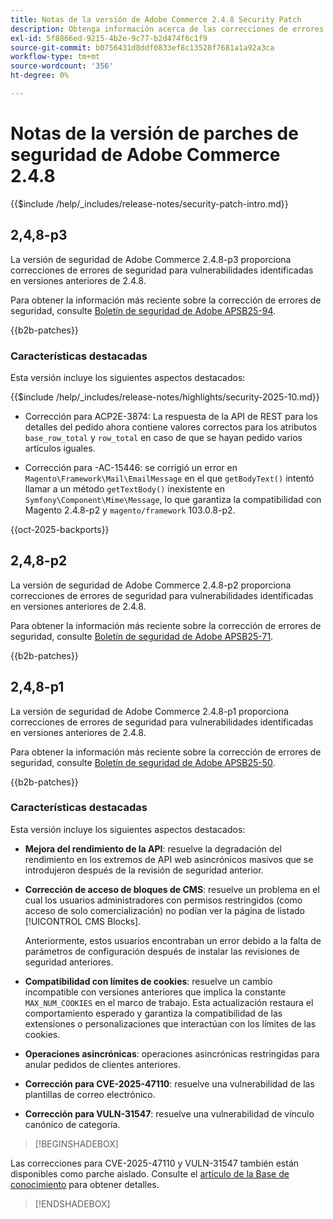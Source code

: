 ```yaml
---
title: Notas de la versión de Adobe Commerce 2.4.8 Security Patch
description: Obtenga información acerca de las correcciones de errores de seguridad, las mejoras de seguridad y otras actualizaciones relacionadas con la seguridad incluidas en las versiones de parches de seguridad para Adobe Commerce 2.4.7.
exl-id: 5f8866ed-9215-4b2e-9c77-b2d474f6c1f9
source-git-commit: b0756431d8ddf0833ef8c13528f7681a1a92a3ca
workflow-type: tm+mt
source-wordcount: '356'
ht-degree: 0%

---
```


# Notas de la versión de parches de seguridad de Adobe Commerce 2.4.8

{{$include /help/_includes/release-notes/security-patch-intro.md}}

## 2,4,8-p3

La versión de seguridad de Adobe Commerce 2.4.8-p3 proporciona correcciones de errores de seguridad para vulnerabilidades identificadas en versiones anteriores de 2.4.8.

Para obtener la información más reciente sobre la corrección de errores de seguridad, consulte [Boletín de seguridad de Adobe APSB25-94](https://helpx.adobe.com/es/security/products/magento/apsb25-94.html).

{{b2b-patches}}

### Características destacadas

Esta versión incluye los siguientes aspectos destacados:

{{$include /help/_includes/release-notes/highlights/security-2025-10.md}}

* Corrección para ACP2E-3874: La respuesta de la API de REST para los detalles del pedido ahora contiene valores correctos para los atributos `base_row_total` y `row_total` en caso de que se hayan pedido varios artículos iguales.

* Corrección para -AC-15446: se corrigió un error en `Magento\Framework\Mail\EmailMessage` en el que `getBodyText()` intentó llamar a un método `getTextBody()` inexistente en `Symfony\Component\Mime\Message`, lo que garantiza la compatibilidad con Magento 2.4.8-p2 y `magento/framework` 103.0.8-p2.

{{oct-2025-backports}}<!--AC-15446-->

## 2,4,8-p2

La versión de seguridad de Adobe Commerce 2.4.8-p2 proporciona correcciones de errores de seguridad para vulnerabilidades identificadas en versiones anteriores de 2.4.8.

Para obtener la información más reciente sobre la corrección de errores de seguridad, consulte [Boletín de seguridad de Adobe APSB25-71](https://helpx.adobe.com/es/security/products/magento/apsb25-71.html).

{{b2b-patches}}

## 2,4,8-p1

La versión de seguridad de Adobe Commerce 2.4.8-p1 proporciona correcciones de errores de seguridad para vulnerabilidades identificadas en versiones anteriores de 2.4.8.

Para obtener la información más reciente sobre la corrección de errores de seguridad, consulte [Boletín de seguridad de Adobe APSB25-50](https://helpx.adobe.com/es/security/products/magento/apsb25-50.html).

{{b2b-patches}}

### Características destacadas

Esta versión incluye los siguientes aspectos destacados:

* **Mejora del rendimiento de la API**: resuelve la degradación del rendimiento en los extremos de API web asincrónicos masivos que se introdujeron después de la revisión de seguridad anterior.<!-- AC-14078 -->

* **Corrección de acceso de bloques de CMS**: resuelve un problema en el cual los usuarios administradores con permisos restringidos (como acceso de solo comercialización) no podían ver la página de listado [!UICONTROL CMS Blocks].

  Anteriormente, estos usuarios encontraban un error debido a la falta de parámetros de configuración después de instalar las revisiones de seguridad anteriores.<!-- AC-14087 -->

* **Compatibilidad con límites de cookies**: resuelve un cambio incompatible con versiones anteriores que implica la constante `MAX_NUM_COOKIES` en el marco de trabajo. Esta actualización restaura el comportamiento esperado y garantiza la compatibilidad de las extensiones o personalizaciones que interactúan con los límites de las cookies.<!-- AC-14475 -->

* **Operaciones asincrónicas**: operaciones asincrónicas restringidas para anular pedidos de clientes anteriores.<!-- AC-13917 -->

* **Corrección para CVE-2025-47110**: resuelve una vulnerabilidad de las plantillas de correo electrónico.<!-- AC-14695 -->

* **Corrección para VULN-31547**: resuelve una vulnerabilidad de vínculo canónico de categoría.<!-- AC-14713 -->

>[!BEGINSHADEBOX]

Las correcciones para CVE-2025-47110 y VULN-31547 también están disponibles como parche aislado. Consulte el [artículo de la Base de conocimiento](https://experienceleague.adobe.com/es/docs/commerce-knowledge-base/kb/troubleshooting/known-issues-patches-attached/security-update-available-for-adobe-commerce-apsb25-50) para obtener detalles.

>[!ENDSHADEBOX]

<!-- Last updated from includes: 2025-10-06 13:12:34 -->
